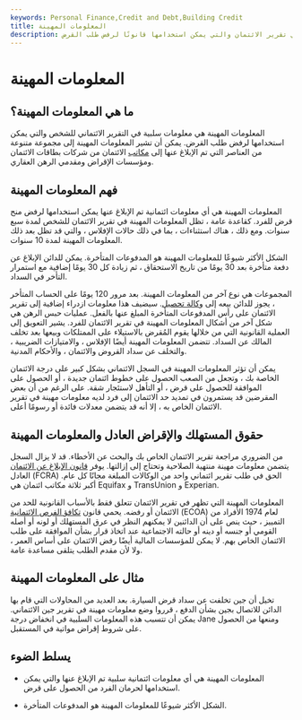 ```yaml
---
keywords: Personal Finance,Credit and Debt,Building Credit
title: المعلومات المهينة
description: المعلومات المهينة هي المعلومات التي تظهر في تقرير الائتمان والتي يمكن استخدامها قانونًا لرفض طلب القرض.
---
```


# المعلومات المهينة
## ما هي المعلومات المهينة؟

المعلومات المهينة هي معلومات سلبية في التقرير الائتماني للشخص والتي يمكن استخدامها لرفض طلب القرض. يمكن أن تشير المعلومات المهينة إلى مجموعة متنوعة من العناصر التي تم الإبلاغ عنها إلى [مكاتب](/creditbureau) الائتمان من شركات بطاقات الائتمان ومؤسسات الإقراض ومقدمي الرهن العقاري.

## فهم المعلومات المهينة

المعلومات المهينة هي أي معلومات ائتمانية تم الإبلاغ عنها يمكن استخدامها لرفض منح قرض للفرد. كقاعدة عامة ، تظل المعلومات المهينة في تقرير الائتمان للشخص لمدة سبع سنوات. ومع ذلك ، هناك استثناءات ، بما في ذلك حالات الإفلاس ، والتي قد تظل بعد ذلك المعلومات المهينة لمدة 10 سنوات.

الشكل الأكثر شيوعًا للمعلومات المهينة هو المدفوعات المتأخرة. يمكن للدائن الإبلاغ عن دفعة متأخرة بعد 30 يومًا من تاريخ الاستحقاق ، ثم زيادة كل 30 يومًا إضافية مع استمرار التأخر في السداد.

المجموعات هي نوع آخر من المعلومات المهينة. بعد مرور 120 يومًا على الحساب المتأخر ، يجوز للدائن بيعه إلى [وكالة تحصيل](/collectionagency). سيضيف هذا معلومات ازدراء إضافية إلى تقرير الائتمان على رأس المدفوعات المتأخرة المبلغ عنها بالفعل. عمليات حبس الرهن هي شكل آخر من أشكال المعلومات المهينة في تقرير الائتمان للفرد. يشير التعويق إلى العملية القانونية التي من خلالها يقوم المُقرض بالاستيلاء على الممتلكات وبيعها بعد تخلف المالك عن السداد. تتضمن المعلومات المهينة أيضًا الإفلاس ، والامتيازات الضريبية ، والتخلف عن سداد القروض والائتمان ، والأحكام المدنية.

يمكن أن تؤثر المعلومات المهينة في السجل الائتماني بشكل كبير على درجة الائتمان الخاصة بك ، وتجعل من الصعب الحصول على خطوط ائتمان جديدة ، أو الحصول على الموافقة للحصول على قرض ، أو التأهل لاستئجار شقة. على الرغم من أن بعض المقرضين قد يستمرون في تمديد حد الائتمان إلى فرد لديه معلومات مهينة في تقرير الائتمان الخاص به ، إلا أنه قد يتضمن معدلات فائدة أو رسومًا أعلى.

## حقوق المستهلك والإقراض العادل والمعلومات المهينة

من الضروري مراجعة تقرير الائتمان الخاص بك والبحث عن الأخطاء. قد لا يزال السجل يتضمن معلومات مهينة منتهية الصلاحية وتحتاج إلى إزالتها. يوفر [قانون الإبلاغ عن الائتمان](/fair-credit-reporting-act-fcra) العادل (FCRA) الحق في طلب تقرير ائتماني واحد من الوكالات المبلغة مجانًا كل عام. أكبر ثلاثة مكاتب ائتمان هي Equifax و TransUnion و Experian.

المعلومات المهينة التي تظهر في تقرير الائتمان تتعلق فقط بالأسباب القانونية للحد من الائتمان أو رفضه. يحمي قانون [تكافؤ الفرص الائتمانية](/ecoa) (ECOA) لعام 1974 الأفراد من التمييز ، حيث ينص على أن الدائنين لا يمكنهم النظر في عرق المستهلك أو لونه أو أصله القومي أو جنسه أو دينه أو حالته الاجتماعية عند اتخاذ قرار بشأن الموافقة على طلب الائتمان الخاص بهم. لا يمكن للمؤسسات المالية أيضًا رفض الائتمان على أساس العمر ، ولا لأن مقدم الطلب يتلقى مساعدة عامة.

## مثال على المعلومات المهينة

تخيل أن جين تخلفت عن سداد قرض السيارة. بعد العديد من المحاولات التي قام بها الدائن للاتصال بجين بشأن الدفع ، قرروا وضع معلومات مهينة في تقرير جين الائتماني. يمكن أن تتسبب هذه المعلومات السلبية في انخفاض درجة Jane ومنعها من الحصول على شروط إقراض مواتية في المستقبل.

## يسلط الضوء

- المعلومات المهينة هي أي معلومات ائتمانية سلبية تم الإبلاغ عنها والتي يمكن استخدامها لحرمان الفرد من الحصول على قرض.

- الشكل الأكثر شيوعًا للمعلومات المهينة هو المدفوعات المتأخرة.

